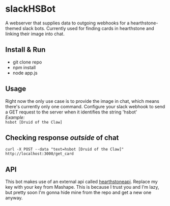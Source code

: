 # slackHSBot
A webserver that supplies data to outgoing webhooks for a hearthstone-themed slack bots.
Currently used for finding cards in hearthstone and linking their image into chat. 

## Install & Run 
- git clone repo
- npm install
- node app.js

## Usage
Right now the only use case is to provide the image in chat, which means there's currently only one command. 
Configure your slack webhook to send a GET request to the server when it identifies the string 'hsbot'
<br /> *Example:* <br />
``` hsbot [Druid of the Claw] ```

## Checking response *outside* of chat
```curl -X POST --data "text=hsbot [Druid of the Claw]" http://localhost:3000/get_card```

## API
This bot makes use of an external api called [hearthstoneapi](http://hearthstoneapi.com/). Replace my key with your key
from Mashape. This is because I trust you and I'm lazy, but pretty soon I'm gonna hide mine from the repo and get a new
one anyway. 
